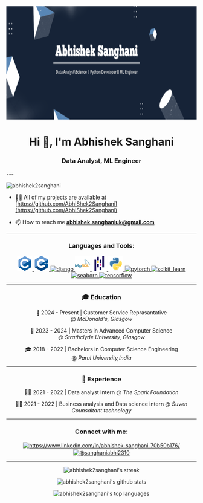 <img align="centre" alt="coding" width="1000" height="300" src="https://github.com/AbhiShek2Sanghani/AbhiShek2Sanghani/blob/main/Abhishek.png">


<h1 align="center">Hi 👋, I'm Abhishek Sanghani</h1>
<h3 align="center">Data Analyst, ML Engineer</h3>
 ---
<p align="left"> <img src="https://komarev.com/ghpvc/?username=abhishek2sanghani&label=Profile%20views&color=0e75b6&style=flat" alt="abhishek2sanghani" /> </p>

- 👨‍💻 All of my projects are available at [https://github.com/AbhiShek2Sanghani](https://github.com/AbhiShek2Sanghani)

- 📫 How to reach me **abhishek.sanghaniuk@gmail.com**

---

<h3 align="center">Languages and Tools:</h3>
<p align="center"> <a href="https://www.cprogramming.com/" target="_blank" rel="noreferrer"> <img src="https://raw.githubusercontent.com/devicons/devicon/master/icons/c/c-original.svg" alt="c" width="40" height="40"/> </a> <a href="https://www.w3schools.com/cpp/" target="_blank" rel="noreferrer"> <img src="https://raw.githubusercontent.com/devicons/devicon/master/icons/cplusplus/cplusplus-original.svg" alt="cplusplus" width="40" height="40"/> </a> <a href="https://www.djangoproject.com/" target="_blank" rel="noreferrer"> <img src="https://cdn.worldvectorlogo.com/logos/django.svg" alt="django" width="40" height="40"/> </a> <a href="https://www.mysql.com/" target="_blank" rel="noreferrer"> <img src="https://raw.githubusercontent.com/devicons/devicon/master/icons/mysql/mysql-original-wordmark.svg" alt="mysql" width="40" height="40"/> </a> <a href="https://pandas.pydata.org/" target="_blank" rel="noreferrer"> <img src="https://raw.githubusercontent.com/devicons/devicon/2ae2a900d2f041da66e950e4d48052658d850630/icons/pandas/pandas-original.svg" alt="pandas" width="40" height="40"/> </a> <a href="https://www.python.org" target="_blank" rel="noreferrer"> <img src="https://raw.githubusercontent.com/devicons/devicon/master/icons/python/python-original.svg" alt="python" width="40" height="40"/> </a> <a href="https://pytorch.org/" target="_blank" rel="noreferrer"> <img src="https://www.vectorlogo.zone/logos/pytorch/pytorch-icon.svg" alt="pytorch" width="40" height="40"/> </a> <a href="https://scikit-learn.org/" target="_blank" rel="noreferrer"> <img src="https://upload.wikimedia.org/wikipedia/commons/0/05/Scikit_learn_logo_small.svg" alt="scikit_learn" width="40" height="40"/> </a> <a href="https://seaborn.pydata.org/" target="_blank" rel="noreferrer"> <img src="https://seaborn.pydata.org/_images/logo-mark-lightbg.svg" alt="seaborn" width="40" height="40"/> </a> <a href="https://www.tensorflow.org" target="_blank" rel="noreferrer"> <img src="https://www.vectorlogo.zone/logos/tensorflow/tensorflow-icon.svg" alt="tensorflow" width="40" height="40"/> </a> </p>

---

<h3 align="center">🎓 Education</h3>
<p align="center">
  📖 2024 - Present | Customer Service Reprasantative <br> @ <i>McDonald's, Glasgow</i>
</p>
<p align="center">
  📖 2023 - 2024 | Masters in Advanced Computer Science <br> @ <i>Strathclyde University, Glasgow</i>
</p>
<p align="center">
  🎓 2018 - 2022 | Bachelors in Computer Science Engineering <br> @ <i>Parul University,India</i>
</p>

---

<h3 align="center">💼 Experience</h3>

<p align="center">
  👨‍💻 2021 - 2022 | Data analyst Intern @ <i>The Spark Foundation</i>
</p>
<p align="center">
  👨‍💻 2021 - 2022 | Business analysis and Data science intern @ <i>Suven Counsaltant technology</i>
</p>

---

<h3 align="center">Connect with me:</h3>
<p align="center">
<a href="https://linkedin.com/in/abhishek-sanghani-70b50b176/" target="blank"><img align="center" src="https://raw.githubusercontent.com/rahuldkjain/github-profile-readme-generator/master/src/images/icons/Social/linked-in-alt.svg" alt="https://www.linkedin.com/in/abhishek-sanghani-70b50b176/" height="30" width="40" /></a>
<a href="https://medium.com/@sanghaniabhi2310" target="blank"><img align="center" src="https://raw.githubusercontent.com/rahuldkjain/github-profile-readme-generator/master/src/images/icons/Social/medium.svg" alt="@sanghaniabhi2310" height="30" width="40" /></a>
</p>

---

<p align="center">
  <img src="http://github-readme-streak-stats.herokuapp.com?user=abhishek2sanghani&theme=radical" alt="abhishek2sanghani's streak" />
</p>

<p align="center">
  <img src="https://github-readme-stats.vercel.app/api?username=abhishek2sanghani&count_private=true&show_icons=true&theme=radical&hide=stars" alt="abhishek2sanghani's github stats" />
</p>

<p align="center">
  <img src="https://github-readme-stats.vercel.app/api/top-langs/?username=abhishek2sanghani&layout=compact&theme=radical" alt="abhishek2sanghani's top languages" />
</p>

